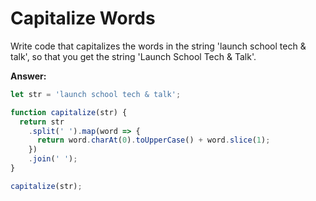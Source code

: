 # Capitalize Words

Write code that capitalizes the words in the string 'launch school tech & talk', so that you get the string 'Launch School Tech & Talk'.

**Answer:**

```js
let str = 'launch school tech & talk';

function capitalize(str) {
  return str
    .split(' ').map(word => {
      return word.charAt(0).toUpperCase() + word.slice(1);
    })
    .join(' ');
}

capitalize(str);
```